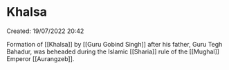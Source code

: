 # Khalsa

Created: 19/07/2022 20:42

Formation of [[Khalsa]] by [[Guru Gobind Singh]] after his father, Guru Tegh Bahadur, was beheaded during the Islamic [[Sharia]] rule of the [[Mughal]] Emperor [[Aurangzeb]].